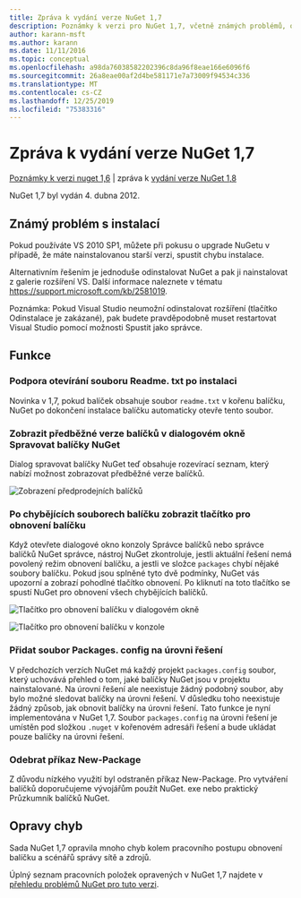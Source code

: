 ```yaml
---
title: Zpráva k vydání verze NuGet 1,7
description: Poznámky k verzi pro NuGet 1,7, včetně známých problémů, oprav chyb, přidaných funkcí a chcete odeslat obecnou.
author: karann-msft
ms.author: karann
ms.date: 11/11/2016
ms.topic: conceptual
ms.openlocfilehash: a98da76038582202396c8da96f8eae166e6096f6
ms.sourcegitcommit: 26a8eae00af2d4be581171e7a73009f94534c336
ms.translationtype: MT
ms.contentlocale: cs-CZ
ms.lasthandoff: 12/25/2019
ms.locfileid: "75383316"
---
```

# <a name="nuget-17-release-notes"></a>Zpráva k vydání verze NuGet 1,7

[Poznámky k verzi nuget 1,6](../release-notes/nuget-1.6.md) | zpráva k [vydání verze NuGet 1,8](../release-notes/nuget-1.8.md)

NuGet 1,7 byl vydán 4. dubna 2012.

## <a name="known-installation-issue"></a>Známý problém s instalací
Pokud používáte VS 2010 SP1, můžete při pokusu o upgrade NuGetu v případě, že máte nainstalovanou starší verzi, spustit chybu instalace.

Alternativním řešením je jednoduše odinstalovat NuGet a pak ji nainstalovat z galerie rozšíření VS.  Další informace naleznete v tématu <https://support.microsoft.com/kb/2581019>.

Poznámka: Pokud Visual Studio neumožní odinstalovat rozšíření (tlačítko Odinstalace je zakázané), pak budete pravděpodobně muset restartovat Visual Studio pomocí možnosti Spustit jako správce.

## <a name="features"></a>Funkce

### <a name="support-opening-readmetxt-file-after-installation"></a>Podpora otevírání souboru Readme. txt po instalaci
Novinka v 1,7, pokud balíček obsahuje soubor `readme.txt` v kořenu balíčku, NuGet po dokončení instalace balíčku automaticky otevře tento soubor.

### <a name="show-prerelease-packages-in-the-manage-nuget-packages-dialog"></a>Zobrazit předběžné verze balíčků v dialogovém okně Spravovat balíčky NuGet
Dialog spravovat balíčky NuGet teď obsahuje rozevírací seznam, který nabízí možnost zobrazovat předběžné verze balíčků.

![Zobrazení předprodejních balíčků](./media/prerelease-dropdown.png)

### <a name="show-package-restore-button-when-package-files-are-missing"></a>Po chybějících souborech balíčku zobrazit tlačítko pro obnovení balíčku
Když otevřete dialogové okno konzoly Správce balíčků nebo správce balíčků NuGet správce, nástroj NuGet zkontroluje, jestli aktuální řešení nemá povolený režim obnovení balíčku, a jestli ve složce `packages` chybí nějaké soubory balíčku. Pokud jsou splněné tyto dvě podmínky, NuGet vás upozorní a zobrazí pohodlné tlačítko obnovení. Po kliknutí na toto tlačítko se spustí NuGet pro obnovení všech chybějících balíčků.

![Tlačítko pro obnovení balíčku v dialogovém okně](./media/packagerestore-dialog.png)

![Tlačítko pro obnovení balíčku v konzole](./media/packagerestore-console.png)

### <a name="add-solution-level-packagesconfig-file"></a>Přidat soubor Packages. config na úrovni řešení
V předchozích verzích NuGet má každý projekt `packages.config` soubor, který uchovává přehled o tom, jaké balíčky NuGet jsou v projektu nainstalované. Na úrovni řešení ale neexistuje žádný podobný soubor, aby bylo možné sledovat balíčky na úrovni řešení. V důsledku toho neexistuje žádný způsob, jak obnovit balíčky na úrovni řešení.
Tato funkce je nyní implementována v NuGet 1,7. Soubor `packages.config` na úrovni řešení je umístěn pod složkou `.nuget` v kořenovém adresáři řešení a bude ukládat pouze balíčky na úrovni řešení.

### <a name="remove-new-package-command"></a>Odebrat příkaz New-Package
Z důvodu nízkého využití byl odstraněn příkaz New-Package. Pro vytváření balíčků doporučujeme vývojářům použít NuGet. exe nebo praktický Průzkumník balíčků NuGet.

## <a name="bug-fixes"></a>Opravy chyb
Sada NuGet 1,7 opravila mnoho chyb kolem pracovního postupu obnovení balíčku a scénářů správy sítě a zdrojů.

Úplný seznam pracovních položek opravených v NuGet 1,7 najdete v [přehledu problémů NuGet pro tuto verzi](http://nuget.codeplex.com/workitem/list/advanced?keyword=&status=Closed&type=All&priority=All&release=NuGet%201.7&assignedTo=All&component=All&sortField=Votes&sortDirection=Descending&page=0).
